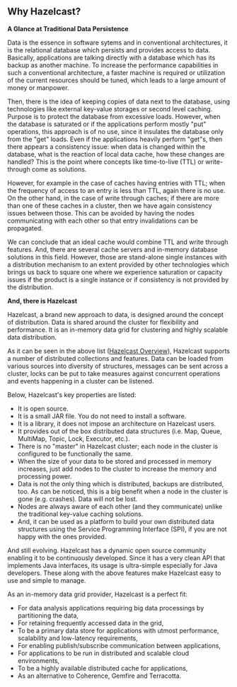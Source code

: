 
## Why Hazelcast?



**A Glance at Traditional Data Persistence**

Data is the essence in software sytems and in conventional architectures, it is the relational database which persists and provides access to data. Basically, applications are talking directly with a database which has its backup as another machine. To increase the performance capabilities in such a conventional architecture, a faster machine is required or utilization of the current resources should be tuned, which leads to a large amount of money or manpower.

Then, there is the idea of keeping copies of data next to the database, using technologies like external key-value storages or second level caching. Purpose is to protect the database from excessive loads. However, when the database is saturated or if the applications perform mostly "put" operations, this approach is of no use, since it insulates the database only from the "get" loads. Even if the applications heavily perform "get"s, then there appears a consistency issue: when data is changed within the database, what is the reaction of local data cache, how these changes are handled? This is the point where concepts like time-to-live (TTL) or write-through come as solutions. 

However, for example in the case of caches having entries with TTL; when the frequency of access to an entry is less than TTL, again there is no use. On the other hand, in the case of write through caches; if there are more than one of these caches in a cluster, then we have again consistency issues between those. This can be avoided by having the nodes communicating with each other so that entry invalidations can be propagated.

We can conclude that an ideal cache would combine TTL and write through features. And, there are several cache servers and in-memory database solutions in this field. However, those are stand-alone single instances with a distribution mechanism to an extent provided by other technologies which brings us back to square one where we experience saturation or capacity issues if the product is a single instance or if consistency is not provided by the distribution. 

**And, there is Hazelcast**

Hazelcast, a brand new approach to data, is designed around the concept of distribution. Data is shared around the cluster for flexibility and performance. It is an in-memory data grid for clustering and highly scalable data distribution.

As it can be seen in the above list ([Hazelcast Overview](#hazelcast-overview)), Hazelcast supports a number of distributed collections and features. Data can be loaded from various sources into diversity of structures, messages can be sent across a cluster, locks can be put to take measures against concurrent operations and events happening in a cluster can be listened. 


Below, Hazelcast's key properties are listed:

* It is open source.
* It is a small JAR file. You do not need to install a software.
* It is a library, it does not impose an architecture on Hazelcast users.
* It provides out of the box distributed data structures (i.e. Map, Queue, MultiMap, Topic, Lock, Executor, etc.).
* There is no "master" in Hazelcast cluster; each node in the cluster is configured to be functionally the same.
* When the size of your data to be stored and processed in memory increases, just add nodes to the cluster to increase the memory and processing power.
* Data is not the only thing which is distributed, backups are distributed, too. As can be noticed, this is a big benefit when a node in the cluster is gone (e.g. crashes). Data will not be lost.
* Nodes are always aware of each other (and they communicate) unlike the traditional key-value caching solutions.
* And, it can be used as a platform to build your own distributed data structures using the Service Programming Interface (SPI), if you are not happy with the ones provided.

And still evolving. Hazelcast has a dynamic open source community enabling it to be continuously developed. Since it has a very clean API that implements Java interfaces, its usage is ultra-simple especially for Java developers. These along with the above features make Hazelcast easy to use and simple to manage.

As an in-memory data grid provider, Hazelcast is a perfect fit:

-	For data analysis applications requiring big data processings by partitioning the data,
-	For retaining frequently accessed data in the grid,
-	To be a primary data store for applications with utmost performance, scalability and low-latency requirements,
-	For enabling publish/subscribe communication between applications,
-	For applications to be run in distributed and scalable cloud environments,
-	To be a highly available distributed cache for applications,
-	As an alternative to Coherence, Gemfire and Terracotta.

